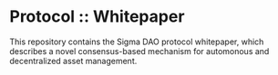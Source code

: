 # Protocol :: Whitepaper

This repository contains the Sigma DAO protocol whitepaper, which describes a novel consensus-based mechanism for automonous and decentralized asset management.
